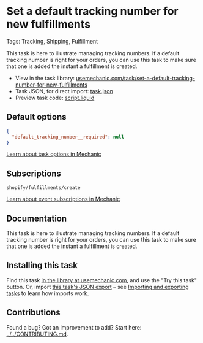 # Set a default tracking number for new fulfillments

Tags: Tracking, Shipping, Fulfillment

This task is here to illustrate managing tracking numbers. If a default tracking number is right for your orders, you can use this task to make sure that one is added the instant a fulfillment is created.

* View in the task library: [usemechanic.com/task/set-a-default-tracking-number-for-new-fulfillments](https://usemechanic.com/task/set-a-default-tracking-number-for-new-fulfillments)
* Task JSON, for direct import: [task.json](../../tasks/set-a-default-tracking-number-for-new-fulfillments.json)
* Preview task code: [script.liquid](./script.liquid)

## Default options

```json
{
  "default_tracking_number__required": null
}
```

[Learn about task options in Mechanic](https://docs.usemechanic.com/article/471-task-options)

## Subscriptions

```liquid
shopify/fulfillments/create
```

[Learn about event subscriptions in Mechanic](https://docs.usemechanic.com/article/408-subscriptions)

## Documentation

This task is here to illustrate managing tracking numbers. If a default tracking number is right for your orders, you can use this task to make sure that one is added the instant a fulfillment is created.

## Installing this task

Find this task [in the library at usemechanic.com](https://usemechanic.com/task/set-a-default-tracking-number-for-new-fulfillments), and use the "Try this task" button. Or, import [this task's JSON export](../../tasks/set-a-default-tracking-number-for-new-fulfillments.json) – see [Importing and exporting tasks](https://docs.usemechanic.com/article/505-importing-and-exporting-tasks) to learn how imports work.

## Contributions

Found a bug? Got an improvement to add? Start here: [../../CONTRIBUTING.md](../../CONTRIBUTING.md).
